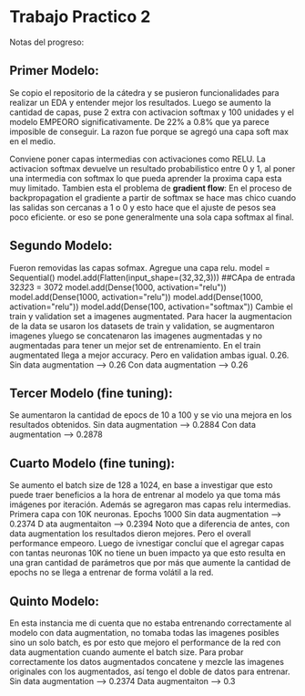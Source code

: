 # Trabajo Practico 2

Notas del progreso:
## Primer Modelo: 
Se copio el repositorio de la cátedra y se pusieron funcionalidades para realizar un EDA y entender mejor los resultados. 
Luego se aumento la cantidad de capas, puse 2 extra con activacion softmax y 100 unidades y el modelo EMPEORO significativamente. 
De 22% a 0.8% que ya parece imposible de conseguir. La razon fue porque se agregó una capa soft max en el medio. 

Conviene poner capas intermedias con activaciones como RELU. 
La activacion softmax devuelve un resultado probabilistico entre 0 y 1, al poner una intermedia con softmax lo que pueda aprender la proxima capa esta muy limitado. 
Tambien esta el problema de **gradient flow**: En el proceso de backpropagation el gradiente a partir de softmax se hace mas chico cuando las salidas
son cercanas a 1 o 0 y esto hace que el ajuste de pesos sea poco eficiente. or eso se pone generalmente una sola capa softmax al final. 


## Segundo Modelo: 
Fueron removidas las capas sofmax. Agregue una capa relu. 
model = Sequential() 
model.add(Flatten(input_shape=(32,32,3))) ##CApa de entrada 32*32*3 = 3072 
model.add(Dense(1000, activation="relu")) 
model.add(Dense(1000, activation="relu")) 
model.add(Dense(1000, activation="relu")) 
model.add(Dense(100, activation="softmax")) 
Cambie el train y validation set a imagenes augmentated. Para hacer la augmentacion de la data se usaron los datasets de train y validation, se augmentaron
imagenes yluego se concatenaron las imagenes augmentadas y no augmentadas para tener un mejor set de entrenamiento.
En el train augmentated llega a mejor accuracy. 
Pero en validation ambas igual. 0.26.
Sin data augmentation --> 0.26
Con data augmentation --> 0.26 

## Tercer Modelo (fine tuning): 
Se aumentaron la cantidad de epocs de 10 a 100 y se vio una mejora en los resultados obtenidos. 
Sin data augmentation --> 0.2884 
Con data augmentation --> 0.2878 

## Cuarto Modelo (fine tuning): 
Se aumento el batch size de 128 a 1024, en base a investigar que esto puede traer beneficios a la hora de entrenar al modelo ya que toma más imágenes por iteración. 
Además se agregaron mas capas relu intermedias. Primera capa con 10K neuronas. 
Epochs 1000 Sin data augmentation --> 0.2374 D
ata augmentaiton --> 0.2394 
Noto que a diferencia de antes, con data augmentation los resultados dieron mejores. 
Pero el overall performance empeoro. Luego de ivnestigar concluí que el agregar capas con tantas neuronas 10K no tiene un buen impacto 
ya que esto resulta en una gran cantidad de parámetros que por más que aumente la cantidad de epochs no se llega a entrenar de forma volátil a la red. 

## Quinto Modelo: 
En esta instancia me di cuenta que no estaba entrenando correctamente al modelo con data augmentation, no tomaba todas las imagenes posibles sino un solo batch, 
es por esto que mejoro el performance de la red con data augmentation cuando aumente el batch size. 
Para probar correctamente los datos augmentados concatene y mezcle las imagenes originales con los augmentados, así tengo el doble de datos para entrenar. 
Sin data augmentation --> 0.2374 
Data augmentaiton --> 0.3
